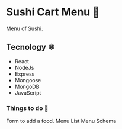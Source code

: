 # Sushi Cart Menu 🍣
Menu of Sushi.

## Tecnology  ⚛️
- React
- NodeJs
- Express
- Mongoose
- MongoDB
- JavaScript

### Things to do 🧾
Form to add a food.
Menu List
Menu Schema


